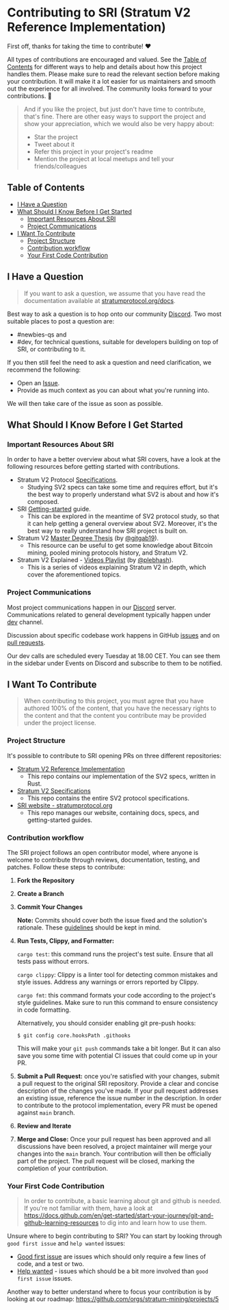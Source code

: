 <!-- omit in toc -->
# Contributing to SRI (Stratum V2 Reference Implementation)

First off, thanks for taking the time to contribute! ❤️

All types of contributions are encouraged and valued. See the [Table of Contents](#table-of-contents) for different ways to help and details about how this project handles them. Please make sure to read the relevant section before making your contribution. It will make it a lot easier for us maintainers and smooth out the experience for all involved. The community looks forward to your contributions. 🎉

> And if you like the project, but just don't have time to contribute, that's fine. There are other easy ways to support the project and show your appreciation, which we would also be very happy about:
> - Star the project
> - Tweet about it
> - Refer this project in your project's readme
> - Mention the project at local meetups and tell your friends/colleagues

<!-- omit in toc -->
## Table of Contents

- [I Have a Question](#i-have-a-question)
- [What Should I Know Before I Get Started](#what-should-i-know-before-i-get-started)
  - [Important Resources About SRI](#important-resources-about-sri)
  - [Project Communications](#project-communications)
- [I Want To Contribute](#i-want-to-contribute)
  - [Project Structure](#project-structure)
  - [Contribution workflow](#contribution-workflow)
  - [Your First Code Contribution](#your-first-code-contribution)
  

## I Have a Question

> If you want to ask a question, we assume that you have read the documentation available at [stratumprotocol.org/docs](https://stratumprotocol.org).

Best way to ask a question is to hop onto our community [Discord](https://discord.com/invite/fsEW23wFYs). Two most suitable places to post a question are:
- #newbies-qs and
- #dev, for technical questions, suitable for developers building on top of SRI, or contributing to it.

If you then still feel the need to ask a question and need clarification, we recommend the following:

- Open an [Issue](https://github.com/stratum-mining/stratum/issues/new).
- Provide as much context as you can about what you're running into.
  
We will then take care of the issue as soon as possible.

## What Should I Know Before I Get Started

### Important Resources About SRI

In order to have a better overview about what SRI covers, have a look at the following resources before getting started with contributions.

  - Stratum V2 Protocol [Specifications](https://github.com/stratum-mining/sv2-spec). 
    - Studying SV2 specs can take some time and requires effort, but it's the best way to properly understand what SV2 is about and how it's composed.
  - SRI [Getting-started](https://stratumprotocol.org/getting-started/) guide.
    - This can be explored in the meantime of SV2 protocol study, so that it can help getting a general overview about SV2. Moreover, it's the best way to really understand how SRI project is built on. 
  - Stratum V2 [Master Degree Thesis](https://github.com/GitGab19/Stratum-V2-Master-Degree-Thesis) (by [@gitgab19](https://github.com/GitGab19/)).
    - This resource can be useful to get some knowledge about Bitcoin mining, pooled mining protocols history, and Stratum V2.  
  - Stratum V2 Explained - [Videos Playlist](https://www.youtube.com/playlist?list=PLZXAi8dsUIn0GmElOcmqUtgA5psfFIZoO) (by [@plebhash](https://github.com/plebhash)). 
    - This is a series of videos explaining Stratum V2 in depth, which cover the aforementioned topics.

### Project Communications

Most project communications happen in our [Discord](https://discord.gg/fsEW23wFYs) server. Communications related to general development typically happen under [dev](https://discord.com/channels/950687892169195530/958814900770205739) channel.

Discussion about specific codebase work happens in GitHub [issues](https://github.com/stratum-mining/stratum/issues/) and on [pull requests](https://github.com/stratum-mining/stratum/pulls/).

Our dev calls are scheduled every Tuesday at 18.00 CET. You can see them in the sidebar under Events on Discord and subscribe to them to be notified.

## I Want To Contribute
> When contributing to this project, you must agree that you have authored 100% of the content, that you have the necessary rights to the content and that the content you contribute may be provided under the project license.

### Project Structure
It's possible to contribute to SRI opening PRs on three different repositories:
  - [Stratum V2 Reference Implementation](https://github.com/stratum-mining/stratum)
    - This repo contains our implementation of the SV2 specs, written in Rust.
  - [Stratum V2 Specifications](https://github.com/stratum-mining/sv2-specs)
    - This repo contains the entire SV2 protocol specifications.
  - [SRI website - stratumprotocol.org](https://github.com/stratum-mining/stratumprotocol.org)
    - This repo manages our website, containing docs, specs, and getting-started guides.

### Contribution workflow

The SRI project follows an open contributor model, where anyone is welcome to contribute through reviews, documentation, testing, and patches. Follow these steps to contribute:

1. **Fork the Repository**

2. **Create a Branch** 

3. **Commit Your Changes**
    
    **Note:** Commits should cover both the issue fixed and the solution's rationale. These [guidelines](https://chris.beams.io/posts/git-commit/) should be kept in mind.

4. **Run Tests, Clippy, and Formatter:** 

    `cargo test`: this command runs the project's test suite. Ensure that all tests pass without errors.

    `cargo clippy`: Clippy is a linter tool for detecting common mistakes and style issues. Address any warnings or errors reported by Clippy.

    `cargo fmt`: this command formats your code according to the project's style guidelines. Make sure to run this command to ensure consistency in code formatting.

    Alternatively, you should consider enabling git pre-push hooks:
    ```
    $ git config core.hooksPath .githooks
    ```

    This will make your `git push` commands take a bit longer. But it can also save you some time with potential CI issues that could come up in your PR.

5. **Submit a Pull Request:** once you're satisfied with your changes, submit a pull request to the original SRI repository. Provide a clear and concise description of the changes you've made. If your pull request addresses an existing issue, reference the issue number in the description. In order to contribute to the protocol implementation, every PR must be opened against `main` branch.

6. **Review and Iterate** 

7. **Merge and Close:** Once your pull request has been approved and all discussions have been resolved, a project maintainer will merge your changes into the `main` branch. Your contribution will then be officially part of the project. The pull request will be closed, marking the completion of your contribution.

### Your First Code Contribution
>In order to contribute, a basic learning about git and github is needed. If you're not familiar with them, have a look at https://docs.github.com/en/get-started/start-your-journey/git-and-github-learning-resources to dig into and learn how to use them.

Unsure where to begin contributing to SRI? You can start by looking through `good first issue` and `help wanted` issues:

* [Good first issue](https://github.com/stratum-mining/stratum/issues?q=is%3Aopen+is%3Aissue+label%3A%22good+first+issue%22) are issues which should only require a few lines of code, and a test or two.
* [Help wanted](https://github.com/stratum-mining/stratum/issues?q=is%3Aopen+is%3Aissue+label%3A%22help+wanted%22) - issues which should be a bit more involved than `good first issue` issues.

Another way to better understand where to focus your contribution is by looking at our roadmap: https://github.com/orgs/stratum-mining/projects/5
